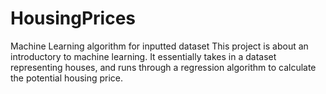 # HousingPrices
Machine Learning algorithm for inputted dataset
This project is about an introductory to machine learning. 
It essentially takes in a dataset representing houses, and runs through a regression algorithm to calculate the potential housing price.
